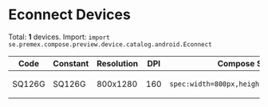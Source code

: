 # Econnect Devices

Total: **1** devices. Import: `import se.premex.compose.preview.device.catalog.android.Econnect`

| Code | Constant | Resolution | DPI | Compose Spec | Preview Usage |
|------|----------|------------|-----|-------------|---------------|
| SQ126G | SQ126G | 800x1280 | 160 | `spec:width=800px,height=1280px,dpi=160` | `@Preview(device = Econnect.SQ126G)` |

<!-- Generated automatically. Do not edit manually. -->
